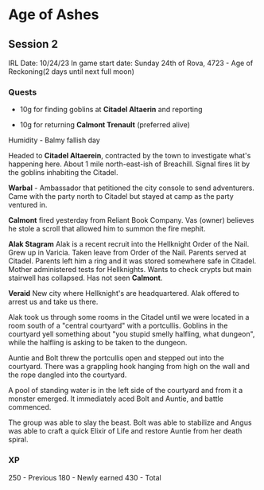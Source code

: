 # Age of Ashes

## Session 2
IRL Date: 10/24/23
In game start date: Sunday 24th of Rova, 4723 - Age of Reckoning(2 days until next full moon)

### Quests
* 10g for finding goblins at **Citadel Altaerin** and reporting

* 10g for returning **Calmont Trenault** (preferred alive)

Humidity - Balmy fallish day

Headed to **Citadel Altaerein**, contracted by the town to investigate what's happening here. About 1 mile north-east-ish of Breachill. Signal fires lit by the goblins inhabiting the Citadel. 

**Warbal** - Ambassador that petitioned the city console to send adventurers. Came with the party north to Citadel but stayed at camp as the party ventured in. 

**Calmont** fired yesterday from Reliant Book Company. Vas (owner) believes he stole a scroll that allowed him to summon the fire mephit.  

**Alak Stagram** 
Alak is a recent recruit into the Hellknight Order of the Nail. Grew up in Varicia. Taken leave from Order of the Nail. Parents served at Citadel. Parents left him a ring and it was stored somewhere safe in Citadel. Mother administered tests for Hellknights. Wants to check crypts but main stairwell has collapsed. Has not seen **Calmont**. 

**Veraid** 
New city where Hellknight's are headquartered. Alak offered to arrest us and take us there.  

Alak took us through some rooms in the Citadel until we were located in a room south of a "central courtyard" with a portcullis. Goblins in the courtyard yell something about "you stupid smelly halfling, what dungeon", while the halfling is asking to be taken to the dungeon.  

Auntie and Bolt threw the portcullis open and stepped out into the courtyard. There was a grappling hook hanging from high on the wall and the rope dangled into the courtyard. 

A pool of standing water is in the left side of the courtyard and from it a monster emerged. It immediately aced Bolt and Auntie, and battle commenced. 

The group was able to slay the beast. Bolt was able to stabilize and Angus was able to craft a quick Elixir of Life and restore Auntie from her death spiral. 


### XP
250 - Previous
180 - Newly earned
430 - Total